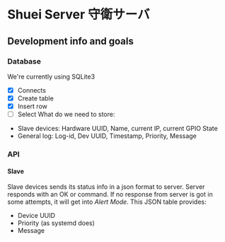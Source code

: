# Shuei Server 守衛サーバ 

## Development info and goals
### Database
We're currently using SQLite3
- [x] Connects
- [x] Create table
- [x] Insert row
- [ ] Select
What do we need to store:
* Slave devices: Hardware UUID, Name, current IP, current GPIO State
* General log: Log-id, Dev UUID, Timestamp, Priority, Message
### API
#### Slave
Slave devices sends its status info in a json format to server. Server responds with an OK or command.
If no response from server is got in some attempts, it will get into _Alert Mode_.
This JSON table provides:
* Device UUID
* Priority (as systemd does)
* Message
